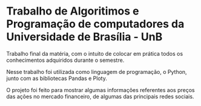 # Trabalho de Algoritimos e Programação de computadores da Universidade de Brasília - UnB
Trabalho final da matéria, com o intuito de colocar em prática todos os conhecimentos adquiridos durante o semestre. 

Nesse trabalho foi utilizada como linguagem de programação, o Python, junto com as bibliotecas Pandas e Ploty.

O projeto foi feito para mostrar algumas informações referentes aos preços das ações no mercado financeiro, de algumas das principais redes sociais.
